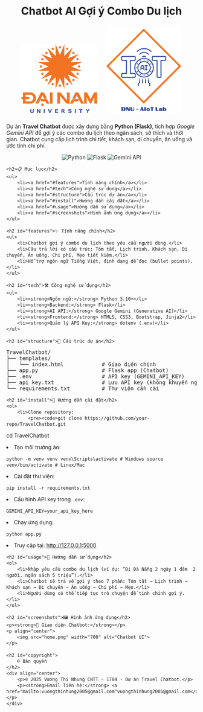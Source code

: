 <!DOCTYPE html>
<html lang="vi">
<head>
    <meta charset="UTF-8">
</head>
<body>
    <h1 align="center">Chatbot AI Gợi ý Combo Du lịch</h1>
     <div align="center">
        <img src="logo.png" width="200" style="margin: 10px;">
        <img src="AIoTLab_logo.png" alt="Logo Lab" width="200" style="margin: 10px;">
    </div>
    <p>Dự án <strong>Travel Chatbot</strong> được xây dựng bằng <strong>Python (Flask)</strong>, tích hợp <em>Google Gemini API</em> để gợi ý các combo du lịch theo ngân sách, sở thích và thời gian. 
    Chatbot cung cấp lịch trình chi tiết, khách sạn, di chuyển, ăn uống và ước tính chi phí.</p>
    <p align="center">
        <img src="https://img.shields.io/badge/Python-3.10%2B-blue" alt="Python">
        <img src="https://img.shields.io/badge/Flask-Backend-success" alt="Flask">
        <img src="https://img.shields.io/badge/Google-Gemini_API-yellow" alt="Gemini API">
    </p>

    <h2>📋 Mục lục</h2>
    <ul>
        <li><a href="#features">Tính năng chính</a></li>
        <li><a href="#tech">Công nghệ sử dụng</a></li>
        <li><a href="#structure">Cấu trúc dự án</a></li>
        <li><a href="#install">Hướng dẫn cài đặt</a></li>
        <li><a href="#usage">Hướng dẫn sử dụng</a></li>
        <li><a href="#screenshots">Hình ảnh ứng dụng</a></li>
    </ul>

    <h2 id="features">✨ Tính năng chính</h2>
    <ul>
        <li>Chatbot gợi ý combo du lịch theo yêu cầu người dùng.</li>
        <li>Câu trả lời có cấu trúc: Tóm tắt, Lịch trình, Khách sạn, Di chuyển, Ăn uống, Chi phí, Mẹo tiết kiệm.</li>
        <li>Hỗ trợ ngôn ngữ Tiếng Việt, định dạng dễ đọc (bullet points).</li>
    </ul>

    <h2 id="tech">🛠 Công nghệ sử dụng</h2>
    <ul>
        <li><strong>Ngôn ngữ:</strong> Python 3.10+</li>
        <li><strong>Backend:</strong> Flask</li>
        <li><strong>AI API:</strong> Google Gemini (Generative AI)</li>
        <li><strong>Frontend:</strong> HTML5, CSS3, Bootstrap, Jinja2</li>
        <li><strong>Quản lý API Key:</strong> dotenv (.env)</li>
    </ul>

    <h2 id="structure">📁 Cấu trúc dự án</h2>
<pre>
TravelChatbot/
├── templates/
│   └── index.html            # Giao diện chính
├── app.py                    # Flask app (Chatbot)
├── .env                      # API key (GEMINI_API_KEY)
├── api key.txt               # Lưu API key (không khuyến nghị)
└── requirements.txt          # Thư viện cần cài
</pre>

    <h2 id="install">🚀 Hướng dẫn cài đặt</h2>
    <ol>
        <li>Clone repository:
            <pre><code>git clone https://github.com/your-repo/TravelChatbot.git
cd TravelChatbot</code></pre>
        </li>
        <li>Tạo môi trường ảo:
            <pre><code>python -m venv venv
venv\Scripts\activate   # Windows
source venv/bin/activate  # Linux/Mac</code></pre>
        </li>
        <li>Cài đặt thư viện:
            <pre><code>pip install -r requirements.txt</code></pre>
        </li>
        <li>Cấu hình API key trong <code>.env</code>:
            <pre><code>GEMINI_API_KEY=your_api_key_here</code></pre>
        </li>
        <li>Chạy ứng dụng:
            <pre><code>python app.py</code></pre>
        </li>
        <li>Truy cập tại: <a href="http://127.0.0.1:5000">http://127.0.0.1:5000</a></li>
    </ol>

    <h2 id="usage">📖 Hướng dẫn sử dụng</h2>
    <ol>
        <li>Nhập yêu cầu combo du lịch (ví dụ: “Đi Đà Nẵng 2 ngày 1 đêm  2 người, ngân sách 5 triệu”).</li>
        <li>Chatbot sẽ trả về gợi ý theo 7 phần: Tóm tắt → Lịch trình → Khách sạn → Di chuyển → Ăn uống → Chi phí → Mẹo.</li>
        <li>Người dùng có thể tiếp tục trò chuyện để tinh chỉnh gợi ý.</li>
    </ol>

    <h2 id="screenshots">🖼 Hình ảnh ứng dụng</h2>
    <p><strong>💬 Giao diện Chatbot:</strong></p>
    <p align="center">
        <img src="home.png" width="700" alt="Chatbot UI">
    </p>

    <h2 id="copyright">
        © Bản quyền
    </h2>
    <div align="center">
        <p>© 2025 Vương Thị Nhung CNTT - 1704 - Dự án Travel Chatbot.</p>
        <p><strong>Email liên hệ:</strong> <a href="mailto:vuongthinhung2005@gmail.com"vuongthinhung2005@gmail.com</a></p>
    </div>
</body>
</html>

